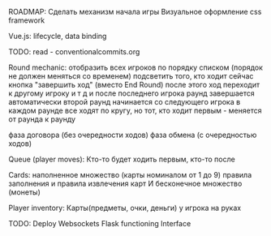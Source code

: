 ROADMAP:
Сделать механизм начала игры
Визуальное оформление
    css framework

Vue.js: lifecycle, data binding


TODO:
read - conventionalcommits.org

Round mechanic:
отобразить всех игроков по порядку списком (порядок не должен меняться со временем)
подсветить того, кто ходит сейчас
кнопка "завершить ход" (вместо End Round)
после этого ход переходит к другому игроку
и т д
и после последнего игрока раунд завершается автоматически
второй раунд начинается со следующего игрока
в каждом раунде все ходят по кругу, но тот, кто ходит первым - меняется от раунда к раунду

фаза договора (без очередности ходов)
фаза обмена (с очередностью ходов)

Queue (player moves):
Кто-то будет ходить первым, кто-то после

Cards:
наполненное множество (карты номиналом от 1 до 9)
правила заполнения и правила извлечения карт
И
бесконечное множество (монеты)


Player inventory:
Карты(предметы, очки, деньги) у игрока на руках

TODO:
Deploy
Websockets Flask functioning
Interface 


